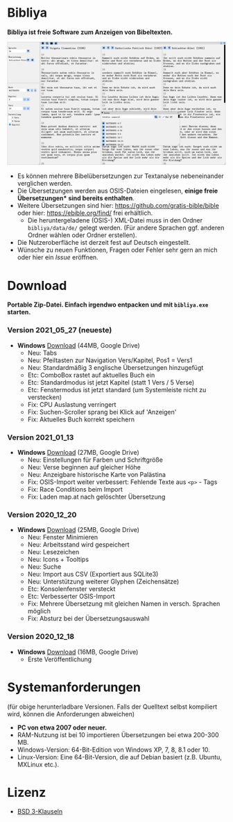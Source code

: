 # Bibliya

**Bibliya ist freie Software zum Anzeigen von Bibeltexten.**

![bildschirmfoto](/screenshot.png)

+ Es können mehrere Bibelübersetzungen zur Textanalyse nebeneinander verglichen werden.
+ Die Übersetzungen werden aus OSIS-Dateien eingelesen, **einige freie Übersetzungen\* sind bereits enthalten**. 
+ Weitere Übersetzungen sind hier: https://github.com/gratis-bible/bible oder hier: https://ebible.org/find/ frei erhältlich.
    + Die heruntergeladene (OSIS-) XML-Datei muss in den Ordner `bibliya/data/de/` gelegt werden. (Für andere Sprachen ggf. anderen Ordner wählen oder Ordner erstellen).
+ Die Nutzeroberfläche ist derzeit fest auf Deutsch eingestellt.
+ Wünsche zu neuen Funktionen, Fragen oder Fehler sehr gern an mich oder hier ein _Issue_ eröffnen.

# Download
**Portable Zip-Datei. Einfach irgendwo entpacken und mit `bibliya.exe` starten.**

### Version 2021_05_27 (neueste)
+ **Windows** [Download](https://drive.google.com/file/d/1kOCIo6S2bGZabPln4Pl_9pqKG59c7-cF) (44MB, Google Drive)
  + Neu: Tabs
  + Neu: Pfeiltasten zur Navigation Vers/Kapitel, Pos1 = Vers1
  + Neu: Standardmäßig 3 englische Übersetzungen hinzugefügt
  + Etc: ComboBox rastet auf aktuelles Buch ein
  + Etc: Standardmodus ist jetzt Kapitel (statt 1 Vers / 5 Verse)
  + Etc: Fenstermodus ist jetzt standard (um Systemleiste nicht zu verstecken)
  + Fix: CPU Auslastung verringert
  + Fix: Suchen-Scroller sprang bei Klick auf 'Anzeigen'
  + Fix: Aktuelles Buch korrekt speichern

### Version 2021_01_13
+ **Windows** [Download](https://drive.google.com/file/d/1bYWOMPRbtVXzT85tj15iTiYK9iQTUN-f) (27MB, Google Drive)
  + Neu: Einstellungen für Farben und Schriftgröße
  + Neu: Verse beginnen auf gleicher Höhe
  + Neu: Anzeigbare historische Karte von Palästina
  + Fix: OSIS-Import weiter verbessert: Fehlende Texte aus `<p>` - Tags
  + Fix: Race Conditions beim Import
  + Fix: Laden map.at nach gelöschter Übersetzung

### Version 2020_12_20
+ **Windows** [Download](https://drive.google.com/file/d/19nk4hd9sUFcNDow1cXqgNTKCZw8h7WGe) (25MB, Google Drive)
  + Neu: Fenster Minimieren
  + Neu: Arbeitsstand wird gespeichert
  + Neu: Lesezeichen
  + Neu: Icons + Tooltips
  + Neu: Suche
  + Neu: Import aus CSV (Exportiert aus SQLite3)
  + Neu: Unterstützung weiterer Glyphen (Zeichensätze)
  + Etc: Konsolenfenster versteckt
  + Etc: Verbesserter OSIS-Import
  + Fix: Mehrere Übersetzung mit gleichen Namen in versch. Sprachen möglich
  + Fix: Absturz bei der Übersetzungsauswahl

### Version 2020_12_18
+ **Windows** [Download](https://drive.google.com/file/d/1AbgRRBiBqjHNMqs08IzDzE_lexQ1w3nX) (16MB, Google Drive)
  + Erste Veröffentlichung
  
# Systemanforderungen
(für obige herunterladbare Versionen. Falls der Quelltext selbst kompiliert wird, können die Anforderungen abweichen)
+ **PC von etwa 2007 oder neuer.**
+ RAM-Nutzung ist bei 10 importieren Übersetzungen bei etwa 200-300 MB.
+ Windows-Version: 64-Bit-Edition von Windows XP, 7, 8, 8.1 oder 10.
+ Linux-Version: Eine 64-Bit-Version, die auf Debian basiert (z.B. Ubuntu, MXLinux etc.).

# Lizenz
+ [BSD 3-Klauseln](LICENSE)
